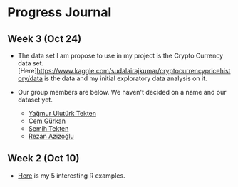 # Progress Journal
## Week 3 (Oct 24)

+ The data set I am propose to use in my project is the Crypto Currency data set. [Here]https://www.kaggle.com/sudalairajkumar/cryptocurrencypricehistory/data is the data and my initial exploratory data analysis on it.

+ Our group members are below. We haven't decided on a name and our dataset yet.

  + [Yağmur Ulutürk Tekten](https://mef-bda503.github.io/pj-uluturktekteny/)
  + [Cem Gürkan](https://mef-bda503.github.io/pj-gurkanc/)
  + [Semih Tekten](https://mef-bda503.github.io/pj-tektens/) 
  + [Rezan Azizoğlu](https://mef-bda503.github.io/pj-rezan/) 


## Week 2 (Oct 10)

+ [Here](files/URA_homework_1.html) is my 5 interesting R examples. 

